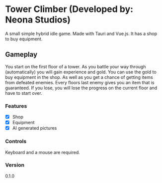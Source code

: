# Tower Climber (Developed by: Neona Studios)
A small simple hybrid idle game.
Made with Tauri and Vue.js.
It has a shop to buy equipment.

## Gameplay
You start on the first floor of a tower. As you battle your way through (automatically) you will gain experience and gold.
You can use the gold to buy equipment in the shop. As well as you get a chance of getting items from defeated enemies. Every floors last enemy gives you  an item that is guaranteed.
If you lose, you will lose the progress on the current floor and have to start over.

### Features
- [x] Shop
- [x] Equipment
- [x] AI generated pictures

### Controls
Keyboard and a mouse are required.

### Version
0.1.0
